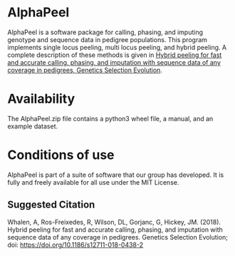 AlphaPeel
===========

AlphaPeel is a software package for calling, phasing, and imputing genotype and sequence data in pedigree populations. This program implements single locus peeling, multi locus peeling, and hybrid peeling. A complete description of these methods is given in <a href="https://gsejournal.biomedcentral.com/articles/10.1186/s12711-018-0438-2">Hybrid peeling for fast and accurate calling, phasing, and imputation with sequence data of any coverage in pedigrees, Genetics Selection Evolution</a>. 

Availability
============

The AlphaPeel.zip file contains a python3 wheel file, a manual, and an example dataset.

Conditions of use
=================

AlphaPeel is part of a suite of software that our group has developed. It is fully and freely available for all use under the MIT License.

Suggested Citation
------------------

Whalen, A, Ros-Freixedes, R, Wilson, DL, Gorjanc, G, Hickey, JM. (2018). Hybrid peeling for fast and accurate calling, phasing, and imputation with sequence data of any coverage in pedigrees. Genetics Selection Evolution; doi: <a href="https://doi.org/10.1186/s12711-018-0438-2"> https://doi.org/10.1186/s12711-018-0438-2</a>
